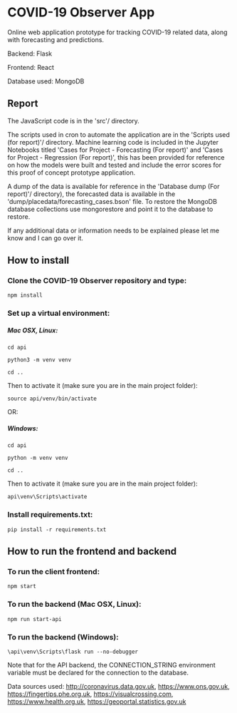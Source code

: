 # COVID-19 Observer App
Online web application prototype for tracking COVID-19 related data, along with forecasting and predictions.

Backend: Flask

Frontend: React

Database used: MongoDB


## Report

The JavaScript code is in the 'src'/ directory.

The scripts used in cron to automate the application are in the 'Scripts used (for report)'/ directory.
Machine learning code is included in the Jupyter Notebooks titled 'Cases for Project - Forecasting (For report)' and 'Cases for Project - Regression (For report)', this has been provided for reference on how the models were built and tested and include the error scores for this proof of concept prototype application.

A dump of the data is available for reference in the 'Database dump (For report)'/ directory), the forecasted data is available in the 'dump/placedata/forecasting_cases.bson' file. To restore the MongoDB database collections use mongorestore and point it to the database to restore.

If any additional data or information needs to be explained please let me know and I can go over it.


## How to install

### Clone the COVID-19 Observer repository and type:
```npm install```

### Set up a virtual environment:

##### Mac OSX, Linux:
```cd api```

```python3 -m venv venv```

```cd ..```

Then to activate it (make sure you are in the main project folder):

```source api/venv/bin/activate```

OR:

##### Windows:
```cd api```

```python -m venv venv```


```cd ..```

Then to activate it (make sure you are in the main project folder):

```api\venv\Scripts\activate```

### Install requirements.txt:
```pip install -r requirements.txt```


## How to run the frontend and backend

### To run the client frontend:
```npm start```

### To run the backend (Mac OSX, Linux):
```npm run start-api```

### To run the backend (Windows):
```\api\venv\Scripts\flask run --no-debugger```


Note that for the API backend, the CONNECTION_STRING environment variable must be declared for the connection to the database.

Data sources used: http://coronavirus.data.gov.uk, https://www.ons.gov.uk, https://fingertips.phe.org.uk, https://visualcrossing.com, https://www.health.org.uk, https://geoportal.statistics.gov.uk
